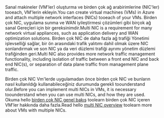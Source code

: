 <span data-ttu-id="e33f8-101">Sanal makineler (VM'ler) oluşturma ve birden çok ağ arabirimlerine (NIC'ler) tooeach, VM'lerin ekleyin.</span><span class="sxs-lookup"><span data-stu-id="e33f8-101">You can create virtual machines (VMs) in Azure and attach multiple network interfaces (NICs) tooeach of your VMs.</span></span> <span data-ttu-id="e33f8-102">Birden çok NIC, uygulama sunma ve WAN iyileştirmesi çözümleri gibi birçok ağ sanal Gereçleri için bir gereksinimdir.</span><span class="sxs-lookup"><span data-stu-id="e33f8-102">Multi NIC is a requirement for many network virtual appliances, such as application delivery and WAN optimization solutions.</span></span> <span data-ttu-id="e33f8-103">Birden çok NIC de daha fazla ağ trafiği Yönetimi işlevselliği sağlar, bir ön arasındaki trafik yalıtımı dahil olmak üzere NIC sonlandırmak ve son NIC ya da veri düzlemi trafiği ayrımı yönetim düzlemi trafiğinden geri.</span><span class="sxs-lookup"><span data-stu-id="e33f8-103">Multi NIC also provides more network traffic management functionality, including isolation of traffic between a front end NIC and back end NIC(s), or separation of data plane traffic from management plane traffic.</span></span>

<span data-ttu-id="e33f8-104">Birden çok NIC Vm'lerde uygulamadan önce birden çok NIC ve bunların nasıl kullanıldığı kullanabileceğiniz durumunda gerekli toounderstand olur.</span><span class="sxs-lookup"><span data-stu-id="e33f8-104">Before you can implement multi NICs in VMs, it is necessary toounderstand when you can use multi NICs, and how they are used.</span></span> <span data-ttu-id="e33f8-105">Okuma hello [birden çok NIC genel bakış](../articles/virtual-network/virtual-networks-multiple-nics.md) toolearn birden çok NIC içeren VM'ler hakkında daha fazla.</span><span class="sxs-lookup"><span data-stu-id="e33f8-105">Read hello [multi NIC overview](../articles/virtual-network/virtual-networks-multiple-nics.md) toolearn more about VMs with multiple NICs.</span></span>

